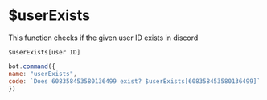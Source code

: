 # $userExists

This function checks if the given user ID exists in discord

```text
$userExists[user ID]
```

```javascript
bot.command({
name: "userExists",
code: `Does 608358453580136499 exist? $userExists[608358453580136499]`
})
```

